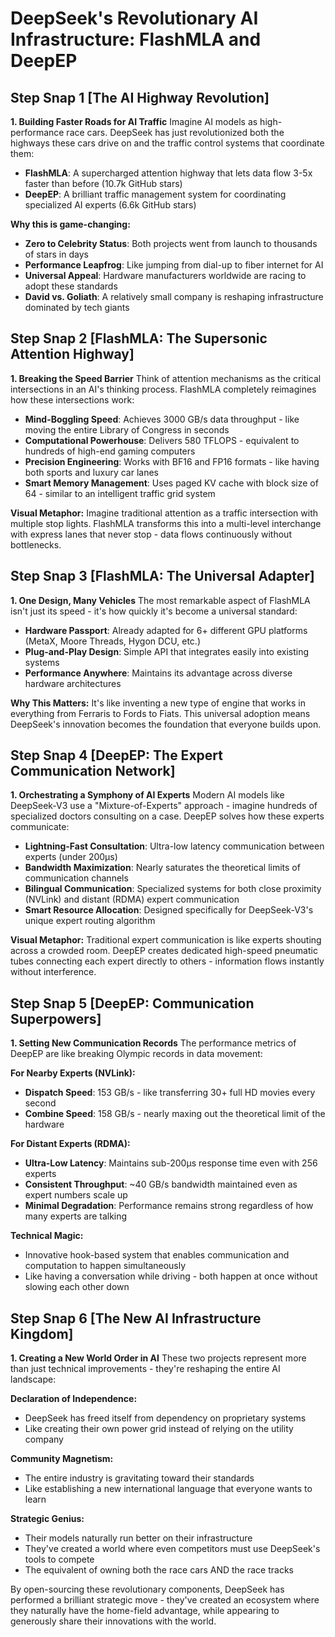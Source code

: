 # DeepSeek's Revolutionary AI Infrastructure: FlashMLA and DeepEP

## Step Snap 1 [The AI Highway Revolution]

**1. Building Faster Roads for AI Traffic**
Imagine AI models as high-performance race cars. DeepSeek has just revolutionized both the highways these cars drive on and the traffic control systems that coordinate them:

- **FlashMLA**: A supercharged attention highway that lets data flow 3-5x faster than before (10.7k GitHub stars)
- **DeepEP**: A brilliant traffic management system for coordinating specialized AI experts (6.6k GitHub stars)

**Why this is game-changing:**

- **Zero to Celebrity Status**: Both projects went from launch to thousands of stars in days
- **Performance Leapfrog**: Like jumping from dial-up to fiber internet for AI
- **Universal Appeal**: Hardware manufacturers worldwide are racing to adopt these standards
- **David vs. Goliath**: A relatively small company is reshaping infrastructure dominated by tech giants

## Step Snap 2 [FlashMLA: The Supersonic Attention Highway]

**1. Breaking the Speed Barrier**
Think of attention mechanisms as the critical intersections in an AI's thinking process. FlashMLA completely reimagines how these intersections work:

- **Mind-Boggling Speed**: Achieves 3000 GB/s data throughput - like moving the entire Library of Congress in seconds
- **Computational Powerhouse**: Delivers 580 TFLOPS - equivalent to hundreds of high-end gaming computers
- **Precision Engineering**: Works with BF16 and FP16 formats - like having both sports and luxury car lanes
- **Smart Memory Management**: Uses paged KV cache with block size of 64 - similar to an intelligent traffic grid system

**Visual Metaphor:**
Imagine traditional attention as a traffic intersection with multiple stop lights. FlashMLA transforms this into a multi-level interchange with express lanes that never stop - data flows continuously without bottlenecks.

## Step Snap 3 [FlashMLA: The Universal Adapter]

**1. One Design, Many Vehicles**
The most remarkable aspect of FlashMLA isn't just its speed - it's how quickly it's become a universal standard:

- **Hardware Passport**: Already adapted for 6+ different GPU platforms (MetaX, Moore Threads, Hygon DCU, etc.)
- **Plug-and-Play Design**: Simple API that integrates easily into existing systems
- **Performance Anywhere**: Maintains its advantage across diverse hardware architectures

**Why This Matters:**
It's like inventing a new type of engine that works in everything from Ferraris to Fords to Fiats. This universal adoption means DeepSeek's innovation becomes the foundation that everyone builds upon.

## Step Snap 4 [DeepEP: The Expert Communication Network]

**1. Orchestrating a Symphony of AI Experts**
Modern AI models like DeepSeek-V3 use a "Mixture-of-Experts" approach - imagine hundreds of specialized doctors consulting on a case. DeepEP solves how these experts communicate:

- **Lightning-Fast Consultation**: Ultra-low latency communication between experts (under 200μs)
- **Bandwidth Maximization**: Nearly saturates the theoretical limits of communication channels
- **Bilingual Communication**: Specialized systems for both close proximity (NVLink) and distant (RDMA) expert communication
- **Smart Resource Allocation**: Designed specifically for DeepSeek-V3's unique expert routing algorithm

**Visual Metaphor:**
Traditional expert communication is like experts shouting across a crowded room. DeepEP creates dedicated high-speed pneumatic tubes connecting each expert directly to others - information flows instantly without interference.

## Step Snap 5 [DeepEP: Communication Superpowers]

**1. Setting New Communication Records**
The performance metrics of DeepEP are like breaking Olympic records in data movement:

**For Nearby Experts (NVLink):**

- **Dispatch Speed**: 153 GB/s - like transferring 30+ full HD movies every second
- **Combine Speed**: 158 GB/s - nearly maxing out the theoretical limit of the hardware

**For Distant Experts (RDMA):**

- **Ultra-Low Latency**: Maintains sub-200μs response time even with 256 experts
- **Consistent Throughput**: ~40 GB/s bandwidth maintained even as expert numbers scale up
- **Minimal Degradation**: Performance remains strong regardless of how many experts are talking

**Technical Magic:**

- Innovative hook-based system that enables communication and computation to happen simultaneously
- Like having a conversation while driving - both happen at once without slowing each other down

## Step Snap 6 [The New AI Infrastructure Kingdom]

**1. Creating a New World Order in AI**
These two projects represent more than just technical improvements - they're reshaping the entire AI landscape:

**Declaration of Independence:**

- DeepSeek has freed itself from dependency on proprietary systems
- Like creating their own power grid instead of relying on the utility company

**Community Magnetism:**

- The entire industry is gravitating toward their standards
- Like establishing a new international language that everyone wants to learn

**Strategic Genius:**

- Their models naturally run better on their infrastructure
- They've created a world where even competitors must use DeepSeek's tools to compete
- The equivalent of owning both the race cars AND the race tracks

By open-sourcing these revolutionary components, DeepSeek has performed a brilliant strategic move - they've created an ecosystem where they naturally have the home-field advantage, while appearing to generously share their innovations with the world.
